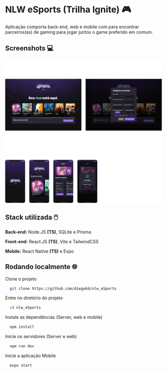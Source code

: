 
# NLW eSports (Trilha Ignite) 🎮
Aplicação comporta back-end, web e mobile com  para encontrar parceiros(as) de gaming para jogar juntos o game preferido em comum.

## Screenshots 💻

![cover](.github/cover.png?style=flat)

## Stack utilizada 🖱️

**Back-end:** Node.JS **(TS)**, SQLite e Prisma

**Front-end:** React.JS **(TS)**, Vite e TailwindCSS

**Mobile:** React Native **(TS)** e Expo 

## Rodando localmente 🌐

Clone o projeto

```bash
  git clone https://github.com/diego64/nlw_eSports
```

Entre no diretório do projeto

```bash
  cd nlw_eSports
```

Instale as dependências (Server, web e mobile)

```bash
  npm install
```

Inicie os servidores (Server e web)

```bash
  npm run dev
```

Inicie a aplicação Mobile

```bash
  expo start
```